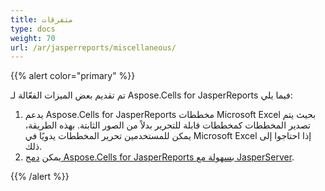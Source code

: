 ```yaml
---
title: متفرقات
type: docs
weight: 70
url: /ar/jasperreports/miscellaneous/
---
```


{{% alert color="primary" %}} 

تم تقديم بعض الميزات الفعّالة لـ Aspose.Cells for JasperReports فيما يلي:

1. يدعم Aspose.Cells for JasperReports مخططات Microsoft Excel بحيث يتم تصدير المخططات كمخططات قابلة للتحرير بدلاً من الصور الثابتة. بهذه الطريقة، يمكن للمستخدمين تحرير المخططات يدويًا في Microsoft Excel إذا احتاجوا إلى ذلك.
2. يمكن [دمج Aspose.Cells for JasperReports بسهولة مع JasperServer](/cells/ar/jasperreports/integration-with-jasperserver/).

{{% /alert %}}
